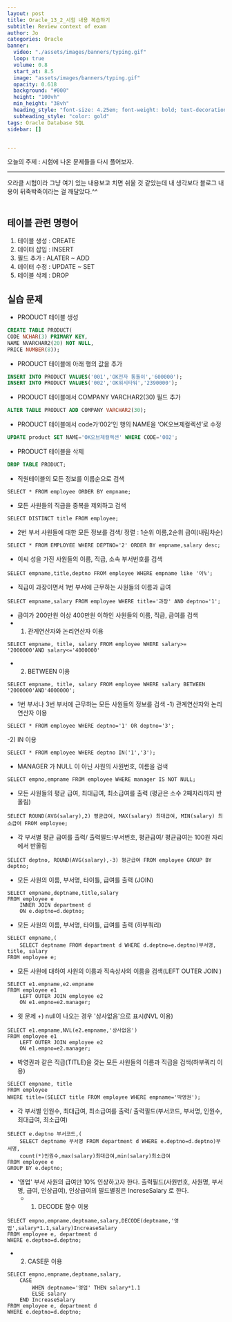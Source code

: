 ```yaml
---
layout: post
title: Oracle_13_2_시험 내용 복습하기
subtitle: Review context of exam
author: Jo
categories: Oracle
banner:
  video: "./assets/images/banners/typing.gif"
  loop: true
  volume: 0.8
  start_at: 8.5
  image: "assets/images/banners/typing.gif"
  opacity: 0.618
  background: "#000"
  height: "100vh"
  min_height: "38vh"
  heading_style: "font-size: 4.25em; font-weight: bold; text-decoration: underline"
  subheading_style: "color: gold"
tags: Oracle Database SQL
sidebar: []


---
```


오늘의 주제 : 시험에 나온 문제들을 다시 풀어보자. <br>
 * * *
 
오라클 시험이라 그냥 여기 있는 내용보고 치면 쉬울 것 같았는데 내 생각보다 블로그 내용이 뒤죽박죽이라는 걸 깨달았다.^^<br>
<br>

## 테이블 관련 명령어
1. 테이블 생성 : CREATE
2. 데이터 삽입 : INSERT
3. 필드 추가 : ALATER ~ ADD
4. 데이터 수정 : UPDATE ~ SET
5. 테이블 삭제 : DROP


## 실습 문제
- PRODUCT 테이블 생성
```sql
CREATE TABLE PRODUCT(
CODE NCHAR(3) PRIMARY KEY,
NAME NVARCHAR2(20) NOT NULL,
PRICE NUMBER(8));
```
- PRODUCT 테이블에 아래 행의 값을 추가
```sql
INSERT INTO PRODUCT VALUES('001','OK전자 통돌이','600000');
INSERT INTO PRODUCT VALUES('002','OK워시타워','2390000');
```
- PRODUCT 테이블에서 COMPANY VARCHAR2(30) 필드 추가
```sql
ALTER TABLE PRODUCT ADD COMPANY VARCHAR2(30);
```
- PRODUCT 테이블에서 code가‘002’인 행의 NAME을 ‘OK오브제컬렉션’로 수정
```sql
UPDATE product SET NAME='OK오브제컬렉션' WHERE CODE='002';
```
- PRODUCT 테이블을 삭제
```sql
DROP TABLE PRODUCT;
```
- 직원테이블의 모든 정보를 이름순으로 검색
```oracle
SELECT * FROM employee ORDER BY empname;
```
- 모든 사원들의 직급을 중복을 제외하고 검색
```oracle
SELECT DISTINCT title FROM employee;
```
- 2번 부서 사원들에 대한 모든 정보를 검색/ 정렬 : 1순위 이름,2순위 급여(내림차순)
```oracle
SELECT * FROM EMPLOYEE WHERE DEPTNO='2' ORDER BY empname,salary desc;
```
- 이씨 성을 가진 사원들의 이름, 직급, 소속 부서번호를 검색
```oracle
SELECT empname,title,deptno FROM employee WHERE empname like '이%';
```
- 직급이 과장이면서 1번 부서에 근무하는 사원들의 이름과 급여
```oracle
SELECT empname,salary FROM employee WHERE title='과장' AND deptno='1';
```
- 급여가 200만원 이상 400만원 이하인 사원들의 이름, 직급, 급여를 검색
 - 1) 관계연산자와 논리연산자 이용 
```oracle
SELECT empname, title, salary FROM employee WHERE salary>= '2000000'AND salary<='4000000'
```
 - 2) BETWEEN 이용 
```oracle
SELECT empname, title, salary FROM employee WHERE salary BETWEEN '2000000'AND'4000000';
```
- 1번 부서나 3번 부서에 근무하는 모든 사원들의 정보를 검색
   -1) 관계연산자와 논리연산자 이용
```oracle
SELECT * FROM employee WHERE deptno='1' OR deptno='3';
```
 -2) IN 이용
```oracle
SELECT * FROM employee WHERE deptno IN('1','3');
```
- MANAGER 가 NULL 이 아닌 사원의 사원번호, 이름을 검색
```oracle
SELECT empno,empname FROM employee WHERE manager IS NOT NULL;
```
- 모든 사원들의 평균 급여, 최대급여, 최소급여를 출력 (평균은 소수 2째자리까지 반올림)
```oracle
SELECT ROUND(AVG(salary),2) 평균급여, MAX(salary) 최대급여, MIN(salary) 최소급여 FROM employee;
```
- 각 부서별 평균 급여를 출력/ 출력필드:부서번호, 평균급여/ 평균급여는 100원 자리에서 반올림
```oracle
SELECT deptno, ROUND(AVG(salary),-3) 평균급여 FROM employee GROUP BY deptno;
```
- 모든 사원의 이름, 부서명, 타이틀, 급여를 출력 (JOIN)
```oracle
SELECT empname,deptname,title,salary 
FROM employee e
    INNER JOIN department d
    ON e.deptno=d.deptno;
```
- 모든 사원의 이름, 부서명, 타이틀, 급여를 출력 (하부쿼리)
```oracle
SELECT empname,(
    SELECT deptname FROM department d WHERE d.deptno=e.deptno)부서명, title, salary 
FROM employee e;
```
- 모든 사원에 대하여 사원의 이름과 직속상사의 이름을 검색(LEFT OUTER JOIN )
```oracle
SELECT e1.empname,e2.empname
FROM employee e1
    LEFT OUTER JOIN employee e2
    ON e1.empno=e2.manager;
```
- 윗 문제 +) null이 나오는 경우 '상사없음'으로 표시(NVL 이용)
```oracle
SELECT e1.empname,NVL(e2.empname,'상사없음')
FROM employee e1
    LEFT OUTER JOIN employee e2
    ON e1.empno=e2.manager;
```
- 박영권과 같은 직급(TITLE)을 갖는 모든 사원들의 이름과 직급을 검색(하부쿼리 이용)
```oracle
SELECT empname, title
FROM employee
WHERE title=(SELECT title FROM employee WHERE empname='박영권');
```
- 각 부서별 인원수, 최대급여, 최소급여를 출력/ 출력필드(부서코드, 부서명, 인원수, 최대급여, 최소급여)
```oracle
SELECT e.deptno 부서코드,(
    SELECT deptname 부서명 FROM department d WHERE e.deptno=d.deptno)부서명,
    count(*)인원수,max(salary)최대급여,min(salary)최소급여
FROM employee e
GROUP BY e.deptno;
```
- '영업' 부서 사원의 급여만 10% 인상하고자 한다. 출력필드(사원번호, 사원명, 부서명, 급여, 인상급여),
   인상급여의 필드별칭은 IncreseSalary 로 한다.
  - 1) DECODE 함수 이용 
```oracle
SELECT empno,empname,deptname,salary,DECODE(deptname,'영업',salary*1.1,salary)IncreaseSalary
FROM employee e, department d
WHERE e.deptno=d.deptno;
```
 - 2) CASE문 이용
```oracle
SELECT empno,empname,deptname,salary,
    CASE 
        WHEN deptname='영업' THEN salary*1.1
        ELSE salary
    END IncreaseSalary
FROM employee e, department d
WHERE e.deptno=d.deptno;
```







